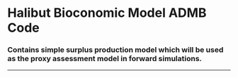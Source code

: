 # Halibut Bioconomic Model ADMB Code
### Contains simple surplus production model which will be used as the proxy assessment model in forward simulations. 

***

